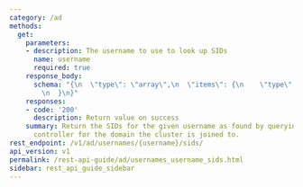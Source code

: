 ```yaml
---
category: /ad
methods:
  get:
    parameters:
    - description: The username to use to look up SIDs
      name: username
      required: true
    response_body:
      schema: "{\n  \"type\": \"array\",\n  \"items\": {\n    \"type\": \"string\"\
        \n  }\n}"
    responses:
    - code: '200'
      description: Return value on success
    summary: Return the SIDs for the given username as found by querying the domain
      controller for the domain the cluster is joined to.
rest_endpoint: /v1/ad/usernames/{username}/sids/
api_version: v1
permalink: /rest-api-guide/ad/usernames_username_sids.html
sidebar: rest_api_guide_sidebar
---
```

